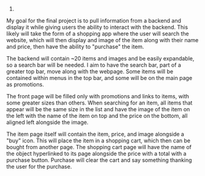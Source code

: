 1)
My goal for the final project is to pull information from a backend and display it while giving
users the ability to interact with the backend. This likely will take the form of a shopping app
where the user will search the website, which will then display and image of the item along with
their name and price, then have the ability to "purchase" the item.

The backend will contain ~20 items and images and be easily expandable, so a search bar will be
needed. I aim to have the search bar, part of a greater top bar, move along with the webpage.
Some items will be contained within menus in the top bar, and some will be on the main page as
promotions.

The front page will be filled only with promotions and links to items, with some greater sizes
than others. When searching for an item, all items that appear will be the same size in the list
and have the image of the item on the left with the name of the item on top and the price on the
bottom, all aligned left alongside the image.

The item page itself will contain the item, price, and image alongside a "buy" icon. This will
place the item in a shopping cart, which then can be bought from another page. The shopping cart
page will have the name of the object hyperlinked to its page alongside the price with a total
with a purchase button. Purchase will clear the cart and say something thanking the user for the
purchase.
